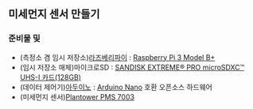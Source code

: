 ## 미세먼지 센서 만들기
### 준비물 및 
- (측정소 겸 임시 저장소)[라즈베리파이](https://www.raspberrypi.org/) : [Raspberry Pi 3 Model B+](https://www.raspberrypi.org/products/raspberry-pi-3-model-b-plus/)  
- (임시 저장소 매체)마이크로SD : [SANDISK EXTREME® PRO microSDXC™ UHS-I 카드(128GB)](https://www.sandisk.co.kr/home/memory-cards/microsd-cards/extremepro-microsd-a2)  
- (데이터 제어기)[아두이노](https://www.arduino.cc/) : [Arduino Nano](https://store.arduino.cc/usa/arduino-nano) 호환 오픈소스 하드웨어  
- (미세먼지 센서)[Plantower PMS 7003](http://www.plantower.com/en/content/?110.html)  
